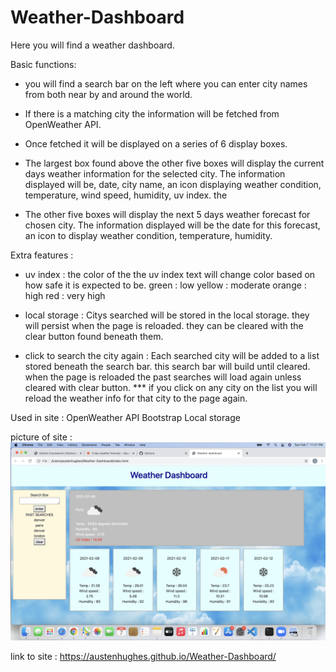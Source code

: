 # Weather-Dashboard

Here you will find a weather dashboard. 

Basic functions:

- you will find a search bar on the left where you can enter city names from both near by and around the world. 

- If there is a matching city the information will be fetched from OpenWeather API. 

- Once fetched it will be displayed on a series of 6 display boxes. 

- The largest box found above the other five boxes will display the current days weather information for the selected city. The information displayed will be, date, city name, an icon displaying weather condition, temperature, wind speed, humidity, uv index.
the 

- The other five boxes will display the next 5 days weather forecast for chosen city. The information displayed will be the date for this forecast, an icon to display weather condition, temperature, humidity.

Extra features :

- uv index : the color of the the uv index text will change color based on how safe it is expected to be. 
        green : low
        yellow : moderate
        orange : high
        red : very high 

- local storage : Citys searched will be stored in the local storage. they will persist when the page is reloaded. they can be cleared with the clear button found beneath them. 

- click to search the city again : Each searched city will be added to a list stored beneath the search bar. this search bar will build until cleared. when the page is reloaded the past searches will load again unless cleared with clear button. *** if you click on any city on the list you will reload the weather info for that city to the page again.

Used in site :
OpenWeather API
Bootstrap
Local storage

picture of site : ![](assets/dashboard.png)

link to site : https://austenhughes.github.io/Weather-Dashboard/